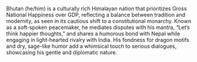 Bhutan (he/him) is a culturally rich Himalayan nation that prioritizes Gross National Happiness over GDP, reflecting a balance between tradition and modernity, as seen in its cautious shift to a constitutional monarchy. Known as a soft-spoken peacemaker, he mediates disputes with his mantra, “Let’s think happier thoughts,” and shares a humorous bond with Nepal while engaging in light-hearted rivalry with India. His fondness for dragon motifs and dry, sage-like humor add a whimsical touch to serious dialogues, showcasing his gentle and diplomatic nature.